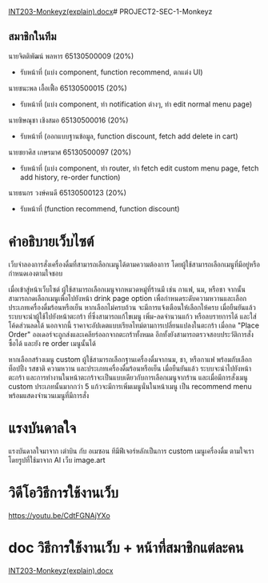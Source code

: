 [INT203-Monkeyz(explain).docx](https://github.com/user-attachments/files/17501052/INT203-Monkeyz.explain.docx)# PROJECT2-SEC-1-Monkeyz


## สมาชิกในทีม
นายจิตติพัฒน์ พลหาร 65130500009 (20%)
- รับหน้าที่ (แบ่ง component, function recommend, ตกแต่ง UI)

นายชนะพล เอื้อเฟื้อ 65130500015 (20%)
- รับหน้าที่ (แบ่ง component, ทำ notification ต่างๆ, ทำ edit normal menu page)

นายชิษณุชา เชิงสมอ 65130500016 (20%)
- รับหน้าที่ (ออกแบบฐานข้อมูล, function discount, fetch add delete in cart)

นายชยาศิส เกษรมาศ 65130500097 (20%)
- รับหน้าที่ (แบ่ง component, ทำ router, ทำ fetch edit custom menu page, fetch add history, re-order function)

นายธนกร วงษ์คนดี 65130500123 (20%)
- รับหน้าที่ (function recommend, function discount)

# คำอธิบายเว็บไซต์
เว็บจำลองการสั่งเครื่องดื่มที่สามารถเลือกเมนูได้ตามความต้องการ โดยผู้ใช้สามารถเลือกเมนูที่มีอยู่หรือกำหนดเองตามใจชอบ

เมื่อเข้าสู่หน้าเว็บไซต์ ผู้ใช้สามารถเลือกเมนูจากหมวดหมู่ที่ร้านมี เช่น กาแฟ, นม, หรือชา จากนั้นสามารถกดเลือกเมนูเพื่อไปยังหน้า drink page option เพื่อกำหนดระดับความหวานและเลือกประเภทเครื่องดื่มร้อนหรือเย็น หากเลือกไม่ครบถ้วน จะมีการแจ้งเตือนให้เลือกให้ครบ เมื่อยืนยันแล้ว ระบบจะนำผู้ใช้ไปยังหน้าตะกร้า ที่ซึ่งสามารถแก้ไขเมนู เพิ่ม-ลดจำนวนแก้ว หรือลบรายการได้ และใส่โค้ดส่วนลดได้ นอกจากนี้ ราคาจะอัปเดตแบบเรียลไทม์ตามการเปลี่ยนแปลงในตะกร้า เมื่อกด "Place Order" ออเดอร์จะถูกส่งและเคลียร์ออกจากตะกร้าทั้งหมด อีกทั้งยังสามารถตรวจสอบประวัติการสั่งซื้อได้ และยัง re order เมนูนั้นได้

หากเลือกสร้างเมนู custom ผู้ใช้สามารถเลือกฐานเครื่องดื่มจากนม, ชา, หรือกาแฟ พร้อมกับเลือกท็อปปิ้ง รสชาติ ความหวาน และประเภทเครื่องดื่มร้อนหรือเย็น เมื่อยืนยันแล้ว ระบบจะนำไปยังหน้าตะกร้า และการทำงานในหน้าตะกร้าจะเป็นแบบเดียวกับการเลือกเมนูจากร้าน และเมื่อมีการสั่งเมนู custom ประเภทนั้นมากกว่า 5 แก้วจะมีการเพิ่มเมนูนั่นในหน้าเมนู เป็น recommend menu พร้อมแสดงจำนวนเมนูที่มีการสั่ง

# แรงบันดาลใจ
แรงบันดาลใจมาจาก เต่าบิน กับ อเมซอน ทีมีฟีเจอร์หลักเป็นการ custom เมนูเครื่องดื่ม ตามใจเรา โดยรูปที่ใช้มาจาก AI เว็บ image.art

# วิดีโอวิธีการใช้งานเว็บ
https://youtu.be/CdtFGNAjYXo

# doc วิธีการใช้งานเว็บ + หน้าที่สมาชิกแต่ละคน
[INT203-Monkeyz(explain).docx](https://github.com/user-attachments/files/17501050/INT203-Monkeyz.explain.docx)
